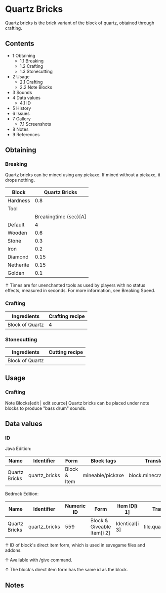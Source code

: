 # Quartz Bricks
Quartz bricks is the brick variant of the block of quartz, obtained through crafting.

## Contents
- 1 Obtaining
	- 1.1 Breaking
	- 1.2 Crafting
	- 1.3 Stonecutting
- 2 Usage
	- 2.1 Crafting
	- 2.2 Note Blocks
- 3 Sounds
- 4 Data values
	- 4.1 ID
- 5 History
- 6 Issues
- 7 Gallery
	- 7.1 Screenshots
- 8 Notes
- 9 References

## Obtaining
### Breaking
Quartz bricks can be mined using any pickaxe. If mined without a pickaxe, it drops nothing.

| Block     | Quartz Bricks         |
|-----------|-----------------------|
| Hardness  | 0.8                   |
| Tool      |                       |
|           | Breakingtime (sec)[A] |
| Default   | 4                     |
| Wooden    | 0.6                   |
| Stone     | 0.3                   |
| Iron      | 0.2                   |
| Diamond   | 0.15                  |
| Netherite | 0.15                  |
| Golden    | 0.1                   |


↑ Times are for unenchanted tools as used by players with no status effects, measured in seconds. For more information, see Breaking Speed.


### Crafting
| Ingredients     | Crafting recipe |
|-----------------|-----------------|
| Block of Quartz | 4               |

### Stonecutting
| Ingredients     | Cutting recipe |
|-----------------|----------------|
| Block of Quartz |                |

## Usage
### Crafting
Note Blocks[edit | edit source]
Quartz bricks can be placed under note blocks to produce "bass drum" sounds.

## Data values
### ID
Java Edition:

| Name          | Identifier    | Form         | Block tags       | Translation key               |
|---------------|---------------|--------------|------------------|-------------------------------|
| Quartz Bricks | quartz_bricks | Block & Item | mineable/pickaxe | block.minecraft.quartz_bricks |

Bedrock Edition:

| Name          | Identifier    | Numeric ID | Form                       | Item ID[i 1]   | Translation key         |
|---------------|---------------|------------|----------------------------|----------------|-------------------------|
| Quartz Bricks | quartz_bricks | 559        | Block & Giveable Item[i 2] | Identical[i 3] | tile.quartz_bricks.name |


↑ ID of block's direct item form, which is used in savegame files and addons.

↑ Available with /give command.

↑ The block's direct item form has the same id as the block.


## Notes



